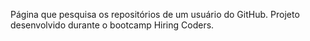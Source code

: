 Página que pesquisa os repositórios de um usuário do GitHub.
Projeto desenvolvido durante o bootcamp Hiring Coders.
